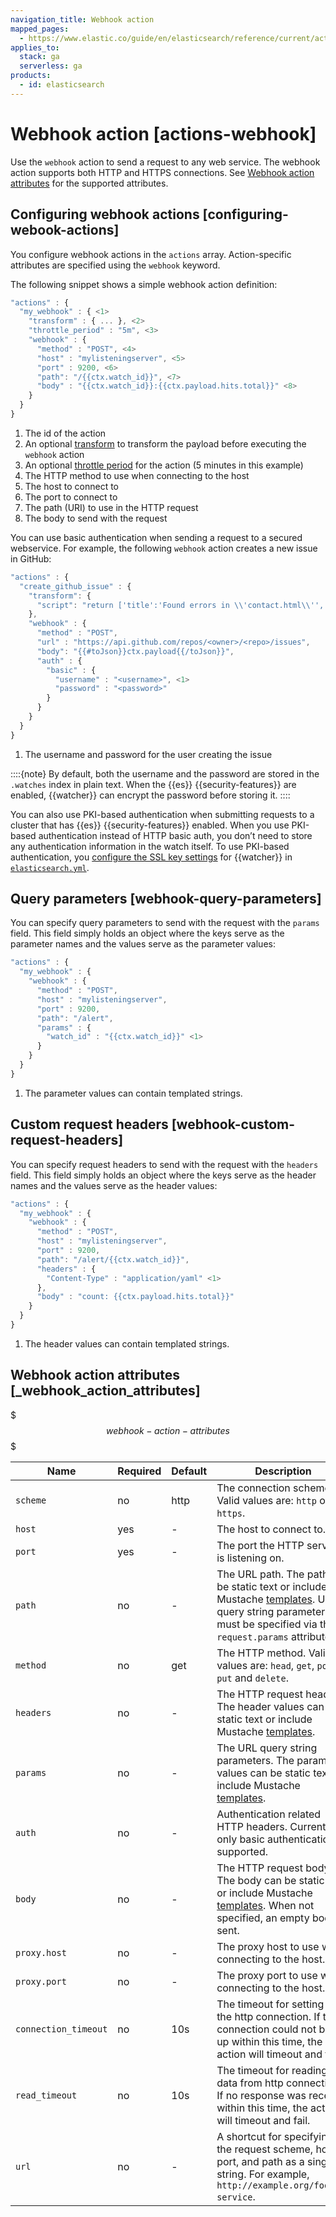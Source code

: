 ```yaml
---
navigation_title: Webhook action
mapped_pages:
  - https://www.elastic.co/guide/en/elasticsearch/reference/current/actions-webhook.html
applies_to:
  stack: ga
  serverless: ga
products:
  - id: elasticsearch
---
```


# Webhook action [actions-webhook]

Use the `webhook` action to send a request to any web service. The webhook action supports both HTTP and HTTPS connections. See [Webhook action attributes](#webhook-action-attributes) for the supported attributes.

## Configuring webhook actions [configuring-webook-actions]

You configure webhook actions in the `actions` array. Action-specific attributes are specified using the `webhook` keyword.

The following snippet shows a simple webhook action definition:

```js
"actions" : {
  "my_webhook" : { <1>
    "transform" : { ... }, <2>
    "throttle_period" : "5m", <3>
    "webhook" : {
      "method" : "POST", <4>
      "host" : "mylisteningserver", <5>
      "port" : 9200, <6>
      "path": "/{{ctx.watch_id}}", <7>
      "body" : "{{ctx.watch_id}}:{{ctx.payload.hits.total}}" <8>
    }
  }
}
```

1. The id of the action
2. An optional [transform](transform.md) to transform the payload before executing the `webhook` action
3. An optional [throttle period](actions.md#actions-ack-throttle) for the action (5 minutes in this example)
4. The HTTP method to use when connecting to the host
5. The host to connect to
6. The port to connect to
7. The path (URI) to use in the HTTP request
8. The body to send with the request

You can use basic authentication when sending a request to a secured webservice. For example, the following `webhook` action creates a new issue in GitHub:

```js
"actions" : {
  "create_github_issue" : {
    "transform": {
      "script": "return ['title':'Found errors in \\'contact.html\\'', 'body' : 'Found ' + ctx.payload.hits.total + ' errors in the last 5 minutes', 'assignee' : 'web-admin', 'labels' : ['bug','sev2']]"
    },
    "webhook" : {
      "method" : "POST",
      "url" : "https://api.github.com/repos/<owner>/<repo>/issues",
      "body": "{{#toJson}}ctx.payload{{/toJson}}",
      "auth" : {
        "basic" : {
          "username" : "<username>", <1>
          "password" : "<password>"
        }
      }
    }
  }
}
```

1. The username and password for the user creating the issue

::::{note}
By default, both the username and the password are stored in the `.watches` index in plain text. When the {{es}} {{security-features}} are enabled, {{watcher}} can encrypt the password before storing it.
::::

You can also use PKI-based authentication when submitting requests to a cluster that has {{es}} {{security-features}} enabled. When you use PKI-based authentication instead of HTTP basic auth, you don’t need to store any authentication information in the watch itself. To use PKI-based authentication, you [configure the SSL key settings](elasticsearch://reference/elasticsearch/configuration-reference/watcher-settings.md#ssl-notification-settings) for {{watcher}} in [`elasticsearch.yml`](/deploy-manage/stack-settings.md).

## Query parameters [webhook-query-parameters]

You can specify query parameters to send with the request with the `params` field. This field simply holds an object where the keys serve as the parameter names and the values serve as the parameter values:

```js
"actions" : {
  "my_webhook" : {
    "webhook" : {
      "method" : "POST",
      "host" : "mylisteningserver",
      "port" : 9200,
      "path": "/alert",
      "params" : {
        "watch_id" : "{{ctx.watch_id}}" <1>
      }
    }
  }
}
```

1. The parameter values can contain templated strings.

## Custom request headers [webhook-custom-request-headers]

You can specify request headers to send with the request with the `headers` field. This field simply holds an object where the keys serve as the header names and the values serve as the header values:

```js
"actions" : {
  "my_webhook" : {
    "webhook" : {
      "method" : "POST",
      "host" : "mylisteningserver",
      "port" : 9200,
      "path": "/alert/{{ctx.watch_id}}",
      "headers" : {
        "Content-Type" : "application/yaml" <1>
      },
      "body" : "count: {{ctx.payload.hits.total}}"
    }
  }
}
```

1. The header values can contain templated strings.

## Webhook action attributes [_webhook_action_attributes]

$$$webhook-action-attributes$$$

| Name | Required | Default | Description |
| --- | --- | --- | --- |
| `scheme` | no | http | The connection scheme. Valid values are: `http` or `https`. |
| `host` | yes | - | The host to connect to. |
| `port` | yes | - | The port the HTTP service is listening on. |
| `path` | no | - | The URL path. The path can be static text or include Mustache                                                    [templates](how-watcher-works.md#templates). URL query string parameters must be                                                    specified via the `request.params` attribute. |
| `method` | no | get | The HTTP method. Valid values are: `head`, `get`, `post`, `put`                                                    and `delete`. |
| `headers` | no | - | The HTTP request headers. The header values can be static text                                                    or include Mustache [templates](how-watcher-works.md#templates). |
| `params` | no | - | The URL query string parameters. The parameter values can be                                                    static text or include Mustache [templates](how-watcher-works.md#templates). |
| `auth` | no | - | Authentication related HTTP headers. Currently, only basic                                                    authentication is supported. |
| `body` | no | - | The HTTP request body. The body can be static text or include                                                    Mustache [templates](how-watcher-works.md#templates). When not specified, an empty                                                    body is sent. |
| `proxy.host` | no | - | The proxy host to use when connecting to the host. |
| `proxy.port` | no | - | The proxy port to use when connecting to the host. |
| `connection_timeout` | no | 10s | The timeout for setting up the http connection. If the connection                                                    could not be set up within this time, the action will timeout and                                                    fail. |
| `read_timeout` | no | 10s | The timeout for reading data from http connection. If no response                                                    was received within this time, the action will timeout and fail. |
| `url` | no | - | A shortcut for specifying the request scheme, host, port, and                                                    path as a single string. For example, `http://example.org/foo/my-service`. |
